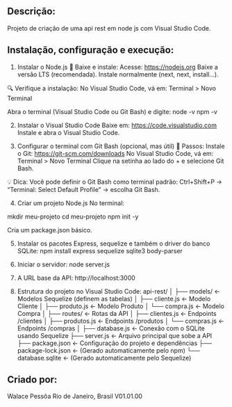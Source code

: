 Descrição:
----------
Projeto de criação de uma api rest em node js com Visual Studio Code.

Instalação, configuração e execução:
------------------------------------

1. Instalar o Node.js
🔗 Baixe e instale:
Acesse: https://nodejs.org
Baixe a versão LTS (recomendada).
Instale normalmente (next, next, install...).

🔍 Verifique a instalação:
No Visual Studio Code, vá em:
Terminal > Novo Terminal

Abra o terminal (Visual Studio Code ou Git Bash) e digite:
node -v
npm -v

2. Instalar o Visual Studio Code
Baixe em: https://code.visualstudio.com
Instale e abra o Visual Studio Code.

3. Configurar o terminal com Git Bash (opcional, mas útil)
🔧 Passos:
Instale o Git: https://git-scm.com/downloads
No Visual Studio Code, vá em:
Terminal > Novo Terminal
Clique na setinha ao lado do + e selecione Git Bash.

💡 Dica:
Você pode definir o Git Bash como terminal padrão:
Ctrl+Shift+P → “Terminal: Select Default Profile” → escolha Git Bash.

4. Criar um projeto Node.js
No terminal:

mkdir meu-projeto
cd meu-projeto
npm init -y

Cria um package.json básico.

5. Instalar os pacotes Express, sequelize e também o driver do banco SQLite:
npm install express sequelize sqlite3 body-parser

6. Iniciar o servidor:
node server.js

7. A URL base da API:
http://localhost:3000

8. Estrutura do projeto no Visual Studio Code:
api-rest/
│
├── models/                  ← Modelos Sequelize (definem as tabelas)
│   ├── cliente.js           ← Modelo Cliente
│   ├── produto.js           ← Modelo Produto
│   └── compra.js            ← Modelo Compra
│
├── routes/                  ← Rotas da API
│   ├── clientes.js          ← Endpoints /clientes
│   ├── produtos.js          ← Endpoints /produtos
│   └── compras.js           ← Endpoints /compras
│
├── database.js              ← Conexão com o SQLite usando Sequelize
├── server.js                ← Arquivo principal que sobe a API
├── package.json             ← Configuração do projeto e dependências
├── package-lock.json        ← (Gerado automaticamente pelo npm)
└── database.sqlite          ← (Gerado automaticamente pelo Sequelize)

Criado por:
-----------
Walace Pessôa
Rio de Janeiro, Brasil
V01.01.00
